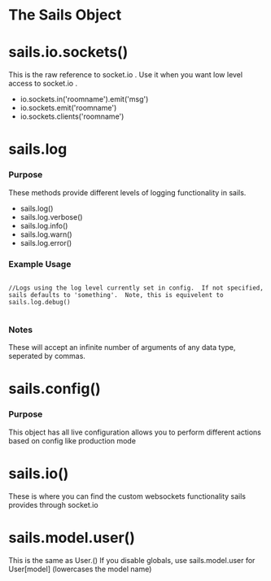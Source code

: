 The Sails Object
================


# sails.io.sockets()
This is the raw reference to socket.io .  Use it when you want low level access to socket.io . 

- io.sockets.in('roomname').emit('msg')
- io.sockets.emit('roomname')
- io.sockets.clients('roomname')


# sails.log
### Purpose
These methods provide different levels of logging functionality in sails.

- sails.log() 
- sails.log.verbose() 
- sails.log.info()
- sails.log.warn()
- sails.log.error()

### Example Usage
```

//Logs using the log level currently set in config.  If not specified, sails defaults to 'something'.  Note, this is equivelent to sails.log.debug() 


```

### Notes
These will accept an infinite number of arguments of any data type, seperated by commas.


# sails.config()
### Purpose

This object has all live configuration
    allows you to perform different actions based on config like production mode 


# sails.io()
These is where you can find the custom websockets functionality sails provides through socket.io

# sails.model.user()

This is the same as User.<modelName>()
If you disable globals, use sails.model.user for User[model]
(lowercases the model name)

